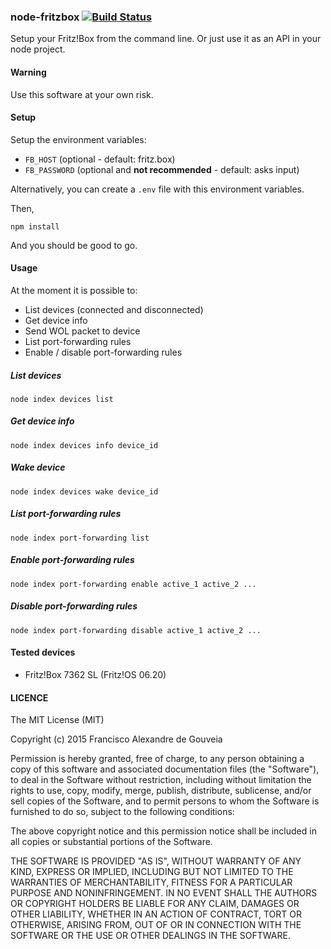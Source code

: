### node-fritzbox [![Build Status](https://travis-ci.org/franciscogouveia/node-fritzbox.svg?branch=master)](https://travis-ci.org/franciscogouveia/node-fritzbox)

Setup your Fritz!Box from the command line. Or just use it as an API in your node project.

#### Warning

Use this software at your own risk.

#### Setup

Setup the environment variables:

* `FB_HOST` (optional - default: fritz.box)
* `FB_PASSWORD` (optional and **not recommended** - default: asks input)

Alternatively, you can create a `.env` file with this environment variables.

Then,

```
npm install
```

And you should be good to go.

#### Usage

At the moment it is possible to:

* List devices (connected and disconnected)
* Get device info
* Send WOL packet to device
* List port-forwarding rules
* Enable / disable port-forwarding rules


##### List devices

```
node index devices list
```

##### Get device info

```
node index devices info device_id
```

##### Wake device

```
node index devices wake device_id
```

##### List port-forwarding rules

```
node index port-forwarding list
```

##### Enable port-forwarding rules

```
node index port-forwarding enable active_1 active_2 ...
```

##### Disable port-forwarding rules

```
node index port-forwarding disable active_1 active_2 ...
```

#### Tested devices

* Fritz!Box 7362 SL (Fritz!OS 06.20)

#### LICENCE

The MIT License (MIT)

Copyright (c) 2015 Francisco Alexandre de Gouveia

Permission is hereby granted, free of charge, to any person obtaining a copy
of this software and associated documentation files (the "Software"), to deal
in the Software without restriction, including without limitation the rights
to use, copy, modify, merge, publish, distribute, sublicense, and/or sell
copies of the Software, and to permit persons to whom the Software is
furnished to do so, subject to the following conditions:

The above copyright notice and this permission notice shall be included in all
copies or substantial portions of the Software.

THE SOFTWARE IS PROVIDED "AS IS", WITHOUT WARRANTY OF ANY KIND, EXPRESS OR
IMPLIED, INCLUDING BUT NOT LIMITED TO THE WARRANTIES OF MERCHANTABILITY,
FITNESS FOR A PARTICULAR PURPOSE AND NONINFRINGEMENT. IN NO EVENT SHALL THE
AUTHORS OR COPYRIGHT HOLDERS BE LIABLE FOR ANY CLAIM, DAMAGES OR OTHER
LIABILITY, WHETHER IN AN ACTION OF CONTRACT, TORT OR OTHERWISE, ARISING FROM,
OUT OF OR IN CONNECTION WITH THE SOFTWARE OR THE USE OR OTHER DEALINGS IN THE
SOFTWARE.
